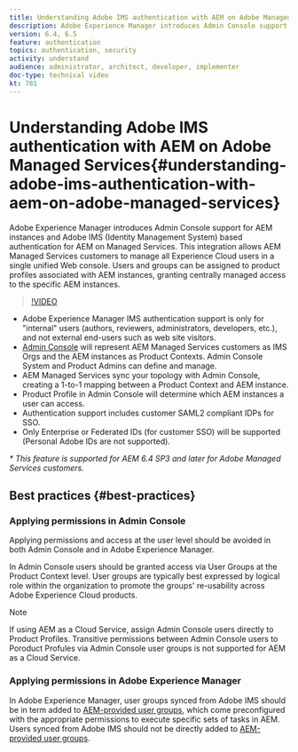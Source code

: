 ```yaml
---
title: Understanding Adobe IMS authentication with AEM on Adobe Managed Services
description: Adobe Experience Manager introduces Admin Console support for AEM instances and Adobe IMS (Identity Management System) based authentication for AEM on Managed Services.   This integration allows AEM Managed Services customers to manage all Experience Cloud users in a single unified Web console. Users and Groups can be assigned to product profiles associated with AEM instances, granting centrally managed access to the specific AEM instances.
version: 6.4, 6.5
feature: authentication
topics: authentication, security
activity: understand
audience: administrator, architect, developer, implementer
doc-type: technical video
kt: 781
---
```


# Understanding Adobe IMS authentication with AEM on Adobe Managed Services{#understanding-adobe-ims-authentication-with-aem-on-adobe-managed-services}

Adobe Experience Manager introduces Admin Console support for AEM instances and Adobe IMS (Identity Management System) based authentication for AEM on Managed Services.   This integration allows AEM Managed Services customers to manage all Experience Cloud users in a single unified Web console. Users and groups can be assigned to product profiles associated with AEM instances, granting centrally managed access to the specific AEM instances.

>[!VIDEO](https://video.tv.adobe.com/v/26170?quality=12&learn=on)

* Adobe Experience Manager IMS authentication support is only for "internal" users (authors, reviewers, administrators, developers, etc.), and not external end-users such as web site visitors.
* [Admin Console](https://adminconsole.adobe.com/) will represent AEM Managed Services customers as IMS Orgs and the AEM instances as Product Contexts. Admin Console System and Product Admins can define and manage.
* AEM Managed Services sync your topology with Admin Console, creating a 1-to-1 mapping between a Product Context and AEM instance.
* Product Profile in Admin Console will determine which AEM instances a user can access.
* Authentication support includes customer SAML2 compliant IDPs for SSO.
* Only Enterprise or Federated IDs (for customer SSO) will be supported (Personal Adobe IDs are not supported).

*&#42; This feature is supported for AEM 6.4 SP3 and later for Adobe Managed Services customers.*

## Best practices {#best-practices}

### Applying permissions in Admin Console

Applying permissions and access at the user level should be avoided in both Admin Console and in Adobe Experience Manager.

In Admin Console users should be granted access via User Groups at the Product Context level. User groups are typically best expressed by logical role within the organization to promote the groups' re-usability across Adobe Experience Cloud products.

>[!NOTE]
>
> If using AEM as a Cloud Service, assign Admin Console users directly to Product Profiles. Transitive permissions between Admin Console users to Poroduct Profules via Admin Console user groups is not supported for AEM as a Cloud Service.

### Applying permissions in Adobe Experience Manager

In Adobe Experience Manager, user groups synced from Adobe IMS should be in term added to [AEM-provided user groups](https://helpx.adobe.com/experience-manager/6-4/sites/administering/using/security.html), which come preconfigured with the appropriate permissions to execute specific sets of tasks in AEM. Users synced from Adobe IMS should not be directly added to [AEM-provided user groups](https://helpx.adobe.com/experience-manager/6-4/sites/administering/using/security.html). 
